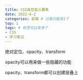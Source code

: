 ```yaml
---
title: CSS高性能三要素
date: 2022-4-2
categories: 前端 # 分类只能有1个
top: 1
tags: # 标签可以有多个
- CSS
- 学习笔记
---
```

      
绝对定位、opacity、transform

opacity可以用来做一些隐藏的功能

opacity、transform都可以创建层叠上
